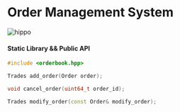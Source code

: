 **<h1>Order Management System</h1>**

![hippo](https://media3.giphy.com/media/v1.Y2lkPTc5MGI3NjExd3ZmaXRnenZ3aDJidXQ4aWhkM3NicnJoa3RpOGRsNjJleGxmdzI2OCZlcD12MV9pbnRlcm5hbF9naWZfYnlfaWQmY3Q9Zw/KEYEpIngcmXlHetDqz/giphy.gif)

#### Static Library && Public API 

```cpp
#include <orderbook.hpp>

Trades add_order(Order order);

void cancel_order(uint64_t order_id);

Trades modify_order(const Order& modify_order);
```